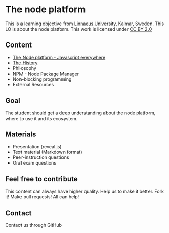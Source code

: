 # The node platform

This is a learning objective from [Linnaeus University](http://lnu.se), Kalmar, Sweden.
This LO is about the node platform.
This work is licensed under [CC BY 2.0](https://creativecommons.org/licenses/by/2.0/)

## Content
* [The Node platform - Javascript everywhere](the-node-platform.md)
* [The History](the-node-platform.md#the-history)
* Philosophy
* NPM - Node Package Manager
* Non-blocking programming
* External Resources

## Goal
The student should get a deep understanding about the node platform, where to use it and its ecosystem.

## Materials
* Presentation (reveal.js)
* Text material (Markdown format)
* Peer-instruction questions
* Oral exam questions

## Feel free to contribute
This content can always have higher quality. Help us to make it better. Fork it!
Make pull requests! All can help!

## Contact
Contact us through GitHub
